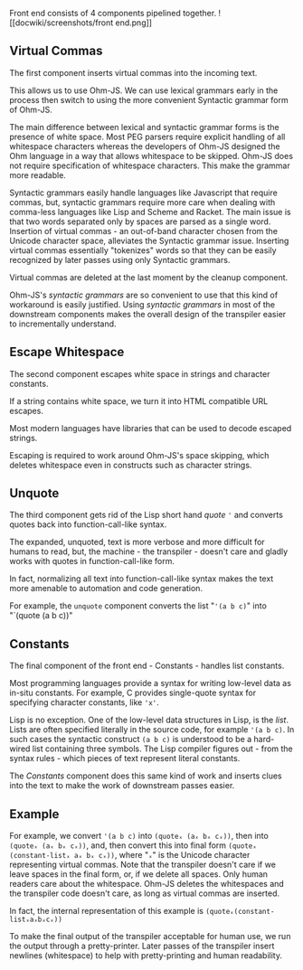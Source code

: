 
Front end consists of 4 components pipelined together.
![[docwiki/screenshots/front end.png]]
## Virtual Commas
The first component inserts virtual commas into the incoming text.

This allows us to use Ohm-JS.  We can use lexical grammars early in the process then switch to using the more convenient Syntactic grammar form of Ohm-JS.

The main difference between lexical and syntactic grammar forms is the presence of white space.  Most PEG parsers require explicit handling of all whitespace characters whereas the developers of Ohm-JS designed the Ohm language in a way that allows whitespace to be skipped.  Ohm-JS does not require specification of whitespace characters.  This make the grammar more readable.

Syntactic grammars easily handle languages like Javascript that require commas, but, syntactic grammars require more care when dealing with comma-less languages like Lisp and Scheme and Racket.  The main issue is that two words separated only by spaces are parsed as a single word.  Insertion of virtual commas - an out-of-band character chosen from the Unicode character space, alleviates the Syntactic grammar issue.  Inserting virtual commas essentially "tokenizes" words so that they can be easily recognized by later passes using only Syntactic grammars.

Virtual commas are deleted at the last moment by the cleanup component.

Ohm-JS's *syntactic grammars* are so convenient to use that this kind of workaround is easily justified.  Using *syntactic grammars* in most of the downstream components makes the overall design of the transpiler easier to incrementally understand.
## Escape Whitespace
The second component escapes white space in strings and character constants.

If a string contains white space, we turn it into HTML compatible URL escapes.

Most modern languages have libraries that can be used to decode escaped strings.

Escaping is required to work around Ohm-JS's space skipping, which deletes whitespace even in constructs such as character strings.
## Unquote
The third component gets rid of the Lisp short hand *quote* `'` and converts quotes back into function-call-like syntax.

The expanded, unquoted, text is more verbose and more difficult for humans to read, but, the machine - the transpiler - doesn't care and gladly works with quotes in function-call-like form.

In fact, normalizing all text into function-call-like syntax makes the text more amenable to automation and code generation.

For example, the `unquote` component converts the list "`'(a b c)`" into "`(quote (a b c))"

## Constants
The final component of the front end - Constants - handles list constants.

Most programming languages provide a syntax for writing low-level data as in-situ constants.  For example, C provides single-quote syntax for specifying character constants, like `'x'`.

Lisp is no exception.  One of the low-level data structures in Lisp, is the *list*.  Lists are often specified literally in the source code, for example `'(a b c)`.  In such cases the syntactic construct `(a b c)` is understood to be a hard-wired list containing three symbols.  The Lisp compiler figures out - from the syntax rules - which pieces of text represent literal constants.

The *Constants* component does this same kind of work and inserts clues into the text to make the work of downstream passes easier.

## Example
For example, we convert `'(a b c)` into `(quoteₓ (aₓ bₓ cₓ))`, then into `(quoteₓ (aₓ bₓ cₓ))`, and, then convert this into final form `(quoteₓ (constant-listₓ aₓ bₓ cₓ))`, where "`ₓ`" is the Unicode character representing virtual commas.  Note that the transpiler doesn't care if we leave spaces in the final form, or, if we delete all spaces.  Only human readers care about the whitespace.  Ohm-JS deletes the whitespaces and the transpiler code doesn't care, as long as virtual commas are inserted.

In fact, the internal representation of this example is `(quoteₓ(constant-listₓaₓbₓcₓ))`

To make the final output of the transpiler acceptable for human use, we run the output through a pretty-printer. Later passes of the transpiler insert newlines (whitespace) to help with pretty-printing and human readability.
